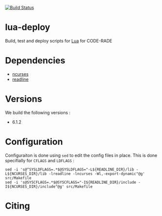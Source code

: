 [![Build Status](https://ci.sagrid.ac.za/buildStatus/icon?job=lua-deploy)](https://ci.sagrid.ac.za/job/lua-deploy/)

# lua-deploy

Build, test and deploy scripts for [Lua](https://www.lua.org/) for CODE-RADE

# Dependencies

  * [ncurses](https://ci.sagrid.ac.za/job/ncurses-deploy)
  * [readline](https://ci.sagrid.ac.za/job/readline-deploy)

# Versions

We build the following versions :

  * 6.1.2

# Configuration

Configuraiton is done using `sed` to edit the config files in place. This is done specifially for `CFLAGS` and `LDFLAGS` :

```
sed -i 's@^SYSLDFLAGS=.*$@SYSLDFLAGS="-L${READLINE_DIR}/lib -L${NCURSES_DIR}/lib -lreadline -lncurses -Wl,-export-dynamic"@g' src/Makefile
sed -i 's@SYSCFLAGS=.*$@SYSCFLAGS="-I${READLINE_DIR}/include -I${NCURSES_DIR}/include"@g' src/Makefile
```

# Citing
